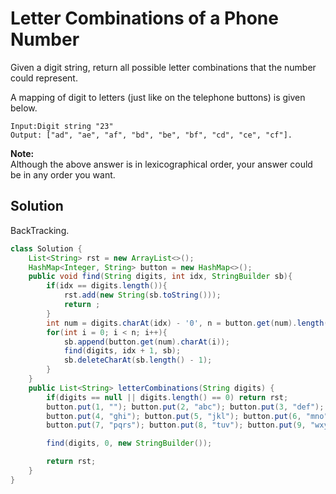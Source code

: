 # Letter Combinations of a Phone Number
Given a digit string, return all possible letter combinations that the number could represent.

A mapping of digit to letters (just like on the telephone buttons) is given below.
```
Input:Digit string "23"
Output: ["ad", "ae", "af", "bd", "be", "bf", "cd", "ce", "cf"].
```
**Note:**  
Although the above answer is in lexicographical order, your answer could be in any order you want.
## Solution
BackTracking.
```java
class Solution {
    List<String> rst = new ArrayList<>();
    HashMap<Integer, String> button = new HashMap<>();
    public void find(String digits, int idx, StringBuilder sb){
        if(idx == digits.length()){
            rst.add(new String(sb.toString()));
            return ;
        }
        int num = digits.charAt(idx) - '0', n = button.get(num).length();
        for(int i = 0; i < n; i++){
            sb.append(button.get(num).charAt(i));
            find(digits, idx + 1, sb);
            sb.deleteCharAt(sb.length() - 1);
        }
    }
    public List<String> letterCombinations(String digits) {
        if(digits == null || digits.length() == 0) return rst;
        button.put(1, ""); button.put(2, "abc"); button.put(3, "def");
        button.put(4, "ghi"); button.put(5, "jkl"); button.put(6, "mno");
        button.put(7, "pqrs"); button.put(8, "tuv"); button.put(9, "wxyz");

        find(digits, 0, new StringBuilder());

        return rst;
    }
}
```
